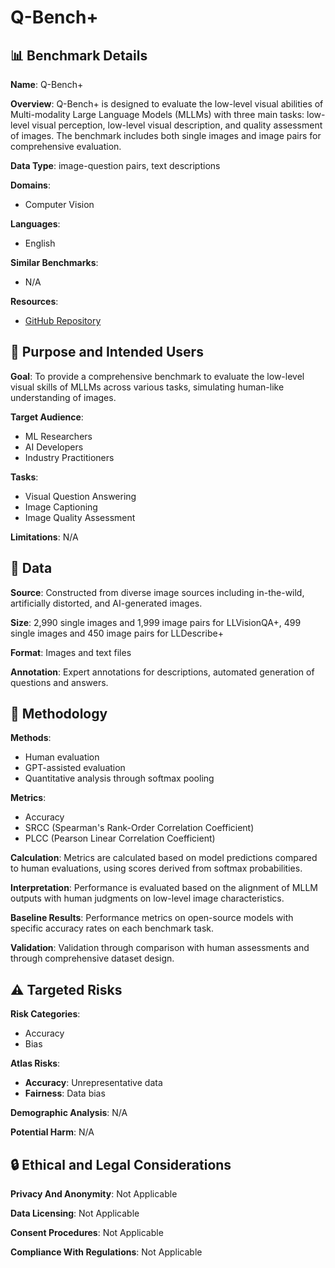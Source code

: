 # Q-Bench+

## 📊 Benchmark Details

**Name**: Q-Bench+

**Overview**: Q-Bench+ is designed to evaluate the low-level visual abilities of Multi-modality Large Language Models (MLLMs) with three main tasks: low-level visual perception, low-level visual description, and quality assessment of images. The benchmark includes both single images and image pairs for comprehensive evaluation.

**Data Type**: image-question pairs, text descriptions

**Domains**:
- Computer Vision

**Languages**:
- English

**Similar Benchmarks**:
- N/A

**Resources**:
- [GitHub Repository](https://github.com/Q-Future/Q-Bench)

## 🎯 Purpose and Intended Users

**Goal**: To provide a comprehensive benchmark to evaluate the low-level visual skills of MLLMs across various tasks, simulating human-like understanding of images.

**Target Audience**:
- ML Researchers
- AI Developers
- Industry Practitioners

**Tasks**:
- Visual Question Answering
- Image Captioning
- Image Quality Assessment

**Limitations**: N/A

## 💾 Data

**Source**: Constructed from diverse image sources including in-the-wild, artificially distorted, and AI-generated images.

**Size**: 2,990 single images and 1,999 image pairs for LLVisionQA+, 499 single images and 450 image pairs for LLDescribe+

**Format**: Images and text files

**Annotation**: Expert annotations for descriptions, automated generation of questions and answers.

## 🔬 Methodology

**Methods**:
- Human evaluation
- GPT-assisted evaluation
- Quantitative analysis through softmax pooling

**Metrics**:
- Accuracy
- SRCC (Spearman's Rank-Order Correlation Coefficient)
- PLCC (Pearson Linear Correlation Coefficient)

**Calculation**: Metrics are calculated based on model predictions compared to human evaluations, using scores derived from softmax probabilities.

**Interpretation**: Performance is evaluated based on the alignment of MLLM outputs with human judgments on low-level image characteristics.

**Baseline Results**: Performance metrics on open-source models with specific accuracy rates on each benchmark task.

**Validation**: Validation through comparison with human assessments and through comprehensive dataset design.

## ⚠️ Targeted Risks

**Risk Categories**:
- Accuracy
- Bias

**Atlas Risks**:
- **Accuracy**: Unrepresentative data
- **Fairness**: Data bias

**Demographic Analysis**: N/A

**Potential Harm**: N/A

## 🔒 Ethical and Legal Considerations

**Privacy And Anonymity**: Not Applicable

**Data Licensing**: Not Applicable

**Consent Procedures**: Not Applicable

**Compliance With Regulations**: Not Applicable
